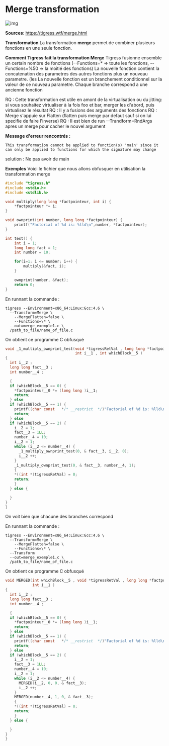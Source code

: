 # Merge transformation

![img](./../assets/merge_schema.png)

**Sources**:
https://tigress.wtf/merge.html

**Transformation**
La transformation **merge** permet de combiner plusieurs fonctions en une seule fonction.

**Comment Tigress fait la transformation Merge**
Tigress fusionne ensemble un certain nombre de fonctions (--Functions=\* => toute les fonctions, --Functions=%50 => la moitié des fonctions)
La nouvelle fonction contient la concatenation des parametres des autres fonctions plus un nouveau parametre. (les 
La nouvelle fonction est un branchement conditionnel sur la valeur de ce nouveau parametre. Chaque branche correspond a une ancienne fonction

RQ : Cette transformation est utile en amont de la virtualisation ou du jitting: si vous souhaitez virtualiser à la fois foo et bar, merger les d'abord, puis virtualisez le résultat
RQ : Il y a fusions des arguments des fonctions
RQ : Merge s'appuie sur Flatten (flatten puis merge par defaut sauf si on lui specifie de faire l'inverse)
RQ : Il est bien de run --Trandform=RndArgs apres un merge pour cacher le nouvel argument


**Message d'erreur rencontrés :**
```
This transformation cannot be applied to function(s) 'main' since it can only be applied to functions for which the signature may change
```
solution : Ne pas avoir de main 



**Exemples**
Voici le fichier que nous allons obfusquer en utilisation la transformation merge

``` c
#include "tigress.h"
#include <stdio.h>
#include <stdlib.h> 

void multiply(long long *factpointeur, int i) {
    *factpointeur *= i;
}

void ownprint(int number, long long *factpointeur) {
    printf("Factorial of %d is: %lld\n",number, *factpointeur);    
}

int test() {
	int i = 1;
	long long fact = 1;
	int number = 10;

	for(i=1; i <= number; i++) {
        multiply(&fact, i);
	}

    ownprint(number, &fact);
	return 0;  
}

```

En runnant la commande : 

``` 
tigress --Environment=x86_64:Linux:Gcc:4.6 \
  --Transform=Merge \
    --MergeFlatten=false \
    --Functions=\* \
  --out=merge_exemple1.c \
  /path_to_file/name_of_file.c
```

On obtient ce programme C obfusqué

``` c
void _1_multiply_ownprint_test(void *tigressRetVal , long long *factpointeur__0 ,
                               int i__1 , int whichBlock__5 ) 
{ 
  int i__2 ;
  long long fact__3 ;
  int number__4 ;

  {
  if (whichBlock__5 == 0) {
    *factpointeur__0 *= (long long )i__1;
    return;
  } else
  if (whichBlock__5 == 1) {
    printf((char const   */* __restrict  */)"Factorial of %d is: %lld\n", i__1, *factpointeur__0);
    return;
  } else
  if (whichBlock__5 == 2) {
    i__2 = 1;
    fact__3 = 1LL;
    number__4 = 10;
    i__2 = 1;
    while (i__2 <= number__4) {
      _1_multiply_ownprint_test(0, & fact__3, i__2, 0);
      i__2 ++;
    }
    _1_multiply_ownprint_test(0, & fact__3, number__4, 1);
    {
    *((int *)tigressRetVal) = 0;
    return;
    }
  } else {

  }
}
}
```

On voit bien que chacune des branches correspond

En runnant la commande : 

```
tigress --Environment=x86_64:Linux:Gcc:4.6 \
  --Transform=Merge \
    --MergeFlatten=false \
    --Functions=\* \
  --Transform
  --out=merge_exemple1.c \
  /path_to_file/name_of_file.c
```

On obtient ce programme C obfusqué

``` c
void MERGED(int whichBlock__5 , void *tigressRetVal , long long *factpointeur__0 ,
            int i__1 ) 
{ 
  int i__2 ;
  long long fact__3 ;
  int number__4 ;

  {
  if (whichBlock__5 == 0) {
    *factpointeur__0 *= (long long )i__1;
    return;
  } else
  if (whichBlock__5 == 1) {
    printf((char const   */* __restrict  */)"Factorial of %d is: %lld\n", i__1, *factpointeur__0);
    return;
  } else
  if (whichBlock__5 == 2) {
    i__2 = 1;
    fact__3 = 1LL;
    number__4 = 10;
    i__2 = 1;
    while (i__2 <= number__4) {
      MERGED(i__2, 0, 0, & fact__3);
      i__2 ++;
    }
    MERGED(number__4, 1, 0, & fact__3);
    {
    *((int *)tigressRetVal) = 0;
    return;
    }
  } else {

  }
}
}
```



